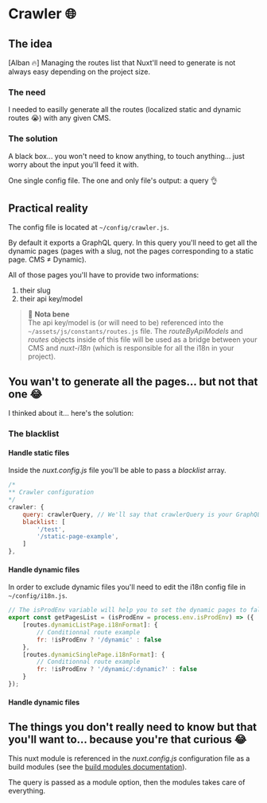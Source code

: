 # Crawler 🌐

## The idea

[Alban 🔥] Managing the routes list that Nuxt'll need to generate is not always easy depending on the project size.

### The need

I needed to easilly generate all the routes (localized static and dynamic routes 😭) with any given CMS.

### The solution

A black box... you won't need to know anything, to touch anything... just worry about the input you'll feed it with.

One single config file. The one and only file's output: a query 👌

## Practical reality

The config file is located at `~/config/crawler.js`.

By default it exports a GraphQL query. In this query you'll need to get all the dynamic pages (pages with a slug, not the pages corresponding to a static page. CMS ≠ Dynamic).

All of those pages you'll have to provide two informations:

1. their slug
1. their api key/model

> 🚨 **Nota bene**  
> The api key/model is (or will need to be) referenced into the `~/assets/js/constants/routes.js` file. The _routeByApiModels_ and _routes_ objects inside of this file will be used as a bridge between your CMS and _nuxt-i18n_ (which is responsible for all the i18n in your project).

## You wan't to generate all the pages... but not that one 😂

I thinked about it... here's the solution:

### The blacklist

#### Handle static files

Inside the _nuxt.config.js_ file you'll be able to pass a _blacklist_ array.

```js
/*
** Crawler configuration
*/
crawler: {
    query: crawlerQuery, // We'll say that crawlerQuery is your GraphQL query.
    blacklist: [
        '/test',
        '/static-page-example',
    ]
},
```

#### Handle dynamic files

In order to exclude dynamic files you'll need to edit the i18n config file in `~/config/i18n.js`.

```js
// The isProdEnv variable will help you to set the dynamic pages to false in production
export const getPagesList = (isProdEnv = process.env.isProdEnv) => ({
    [routes.dynamicListPage.i18nFormat]: {
        // Conditionnal route example
        fr: !isProdEnv ? '/dynamic' : false
    },
    [routes.dynamicSinglePage.i18nFormat]: {
        // Conditionnal route example
        fr: !isProdEnv ? '/dynamic/:dynamic?' : false
    }
});
```

#### Handle dynamic files

## The things you don't really need to know but that you'll want to... because you're that curious 😂

This nuxt module is referenced in the _nuxt.config.js_ configuration file as a build modules (see the [build modules documentation](https://nuxtjs.org/api/configuration-modules#-code-buildmodules-code-)).

The query is passed as a module option, then the modules takes care of everything.
